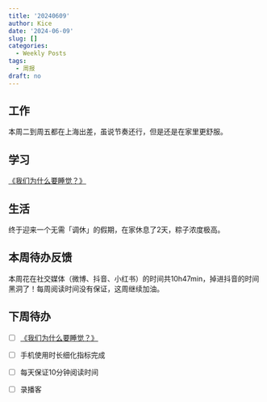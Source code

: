 ```yaml
---
title: '20240609'
author: Kice
date: '2024-06-09'
slug: []
categories:
  - Weekly Posts
tags:
  - 周报
draft: no
---
```



## 工作

本周二到周五都在上海出差，虽说节奏还行，但是还是在家里更舒服。

## 学习

 [《我们为什么要睡觉？》](https://book.douban.com/subject/35332778/)

## 生活

终于迎来一个无需「调休」的假期，在家休息了2天，粽子浓度极高。

## 本周待办反馈

本周花在社交媒体（微博、抖音、小红书）的时间共10h47min，掉进抖音的时间黑洞了！每周阅读时间没有保证，这周继续加油。

## 下周待办

- [ ] [《我们为什么要睡觉？》](https://book.douban.com/subject/35332778/)
- [ ] 手机使用时长细化指标完成
- [ ] 每天保证10分钟阅读时间
- [ ] 录播客


